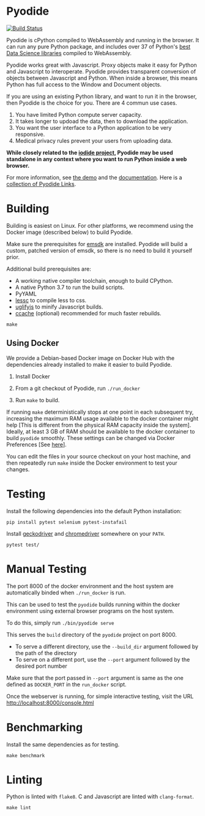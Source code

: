 # Pyodide


[![Build Status](https://circleci.com/gh/iodide-project/pyodide.png)](https://circleci.com/gh/iodide-project/pyodide)

Pyodide is cPython compiled to WebAssembly and running in the browser.  It can run any pure Python package, and 
includes over 37 of Python's [best Data Science libraries](./packages) compiled to WebAssembly.

Pyodide works great with Javascript. Proxy objects make it easy for Python and Javascript to interoperate. 
Pyodide provides transparent conversion of objects between Javascript and Python.
When inside a browser, this means Python has full access to the Window and Document objects.

If you are using an existing Python library, and want to run it in the browser, then Pyodide is the choice for you.  There are 4 commun use cases. 

1. You have limited Python compute server capacity. 
2. It takes longer to updoad the data, then to download the application. 
3. You want the user interface to a Python application to be very responsive.
4. Medical privacy rules prevent your users from uploading data. 

**While closely related to the [iodide project](https://iodide.io), Pyodide may
be used standalone in any context where you want to run Python inside a web
browser.**

For more information, see [the demo](https://extremely-alpha.iodide.io/notebooks/222/) and the
[documentation](https://github.com/iodide-project/pyodide/tree/master/docs).   Here is a 
[collection of Pyodide Links](https://pythonlinks.info/pyodide).


# Building

Building is easiest on Linux. For other platforms, we recommend using
the Docker image (described below) to build Pyodide.

Make sure the prerequisites for [emsdk](https://github.com/juj/emsdk) are
installed. Pyodide will build a custom, patched version of emsdk, so there is no
need to build it yourself prior.

Additional build prerequisites are:

- A working native compiler toolchain, enough to build CPython.
- A native Python 3.7 to run the build scripts.
- PyYAML
- [lessc](https://lesscss.org/) to compile less to css.
- [uglifyjs](https://github.com/mishoo/UglifyJS) to minify Javascript builds.
- [ccache](https://ccache.samba.org) (optional) recommended for much faster rebuilds.


`make`

## Using Docker

We provide a Debian-based Docker image on Docker Hub with the dependencies
already installed to make it easier to build Pyodide.

1. Install Docker

2. From a git checkout of Pyodide, run `./run_docker`

3. Run `make` to build.

If running ``make`` deterministically stops at one point in each subsequent try, increasing
the maximum RAM usage available to the docker container might help [This is different 
from the physical RAM capacity inside the system]. Ideally, at least 3 GB of RAM 
should be available to the docker container to build `pyodide` smoothly. These settings can 
be changed via Docker Preferences [See [here](https://stackoverflow.com/questions/44533319/how-to-assign-more-memory-to-docker-container)].

You can edit the files in your source checkout on your host machine, and then
repeatedly run `make` inside the Docker environment to test your changes.

# Testing

Install the following dependencies into the default Python installation:

   `pip install pytest selenium pytest-instafail`

Install [geckodriver](https://github.com/mozilla/geckodriver/releases) and
[chromedriver](https://sites.google.com/a/chromium.org/chromedriver/downloads) somewhere
on your `PATH`.

`pytest test/`

# Manual Testing

The port 8000 of the docker environment and the host system are automatically
binded when ``./run_docker`` is run.

This can be used to test the ``pyodide`` builds running within the docker
environment using external browser programs on the host system.

To do this, simply run ``./bin/pyodide serve``

This serves the ``build`` directory of the ``pyodide`` project on port 8000.

* To serve a different directory, use the ``--build_dir`` argument followed by
the path of the directory
* To serve on a different port, use the ``--port`` argument followed by the
desired port number

Make sure that the port passed in ``--port`` argument is same as the one
defined as ``DOCKER_PORT`` in the ``run_docker`` script.

Once the webserver is running, for simple interactive testing, visit the URL
[http://localhost:8000/console.html](http://localhost:8000/console.html)

# Benchmarking

Install the same dependencies as for testing.

`make benchmark`

# Linting

Python is linted with `flake8`.  C and Javascript are linted with `clang-format`.

`make lint`
